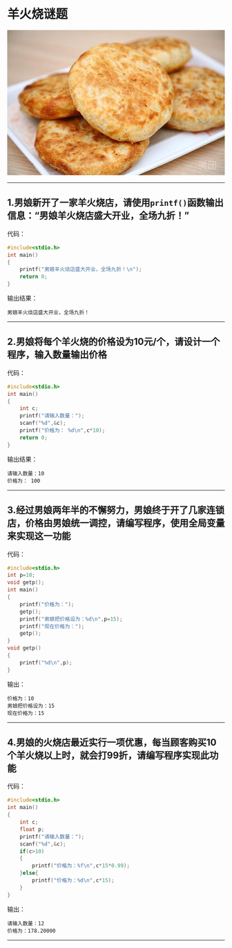 # 羊火烧谜题

![t01da346c34ddd334b0.jpg](./huoshao.jpg)

---

## 1.男娘新开了一家羊火烧店，请使用`printf()`函数输出信息：“男娘羊火烧店盛大开业，全场九折！”

代码：

```c
#include<stdio.h>
int main()
{
    printf("男娘羊火烧店盛大开业，全场九折！\n");
    return 0;
}
```

输出结果：

```
男娘羊火烧店盛大开业，全场九折！
```

---

## 2.男娘将每个羊火烧的价格设为10元/个，请设计一个程序，输入数量输出价格

代码：

```c
#include<stdio.h>
int main()
{
    int c;
    printf("请输入数量：");
    scanf("%d",&c);
    printf("价格为： %d\n",c*10);
    return 0;
}
```

输出结果：

```
请输入数量：10
价格为： 100
```

---

## 3.经过男娘两年半的不懈努力，男娘终于开了几家连锁店，价格由男娘统一调控，请编写程序，使用全局变量来实现这一功能

代码：

```c
#include<stdio.h>
int p=10;
void getp();
int main()
{
    printf("价格为：");
    getp();
    printf("男娘把价格设为：%d\n",p=15);
    printf("现在价格为：");
    getp();
}
void getp()
{
    printf("%d\n",p);
}
```

输出：

```
价格为：10
男娘把价格设为：15
现在价格为：15
```

---

## 4.男娘的火烧店最近实行一项优惠，每当顾客购买10个羊火烧以上时，就会打99折，请编写程序实现此功能

代码：

```c
#include<stdio.h>
int main()
{
    int c;
    float p;
    printf("请输入数量：");
    scanf("%d",&c);
    if(c>10)
    {
        printf("价格为：%f\n",c*15*0.99);
    }else{
        printf("价格为：%d\n",c*15);
    }
}
```

输出：

```
请输入数量：12
价格为：178.20000
```

---
